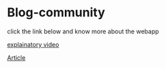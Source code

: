# Blog-community

click the link below and know more about the webapp

[explainatory video](https://www.instagram.com/tv/CIcdWPonmY0/?utm_source=ig_web_copy_link)

[Article](https://sites.google.com/view/about-stddev/home)
